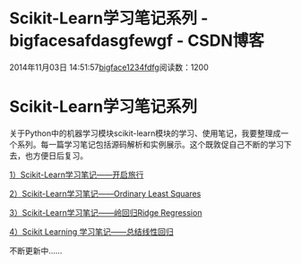 # Scikit-Learn学习笔记系列 - bigfacesafdasgfewgf - CSDN博客





2014年11月03日 14:51:57[bigface1234fdfg](https://me.csdn.net/puqutogether)阅读数：1200








# Scikit-Learn学习笔记系列

关于Python中的机器学习模块scikit-learn模块的学习、使用笔记，我要整理成一个系列。每一篇学习笔记包括源码解析和实例展示。这个既敦促自己不断的学习下去，也方便日后复习。




[1）Scikit-Learn学习笔记——开启旅行](http://blog.csdn.net/puqutogether/article/details/40399287)

[2）Scikit-Learn学习笔记——Ordinary
 Least Squares](http://blog.csdn.net/puqutogether/article/details/40399545)

[3）Scikit-Learn学习笔记——岭回归Ridge
 Regression](http://blog.csdn.net/puqutogether/article/details/40863943)

[4）Scikit Learning 学习笔记——总结线性回归](http://blog.csdn.net/puqutogether/article/details/40889719)



















不断更新中……





















